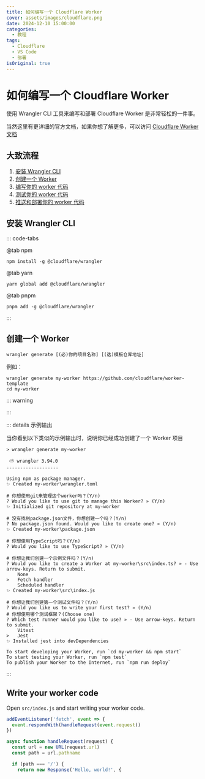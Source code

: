 ```yaml
---
title: 如何编写一个 Cloudflare Worker
cover: assets/images/cloudflare.png
date: 2024-12-10 15:00:00
categories:
  - 教程
tags:
  - Cloudflare
  - VS Code
  - 部署
isOriginal: true
---
```



# 如何编写一个 Cloudflare Worker

使用 Wrangler CLI 工具来编写和部署 Cloudflare Worker 是非常轻松的一件事。

当然这里有更详细的官方文档，如果你想了解更多，可以访问 [Cloudflare Worker 文档](https://developers.cloudflare.com/workers/)

## 大致流程

1. [安装 Wrangler CLI]()
2. [创建一个 Worker]()
3. [编写你的 worker 代码]()
4. [测试你的 worker 代码]()
5. [推送和部署你的 worker 代码]()

## 安装 Wrangler CLI

::: code-tabs

@tab npm
```bash:no-line-numbers
npm install -g @cloudflare/wrangler
```

@tab yarn
```bash:no-line-numbers
yarn global add @cloudflare/wrangler
```

@tab pnpm
```bash:no-line-numbers
pnpm add -g @cloudflare/wrangler
```

:::

## 创建一个 Worker

```bash:no-line-numbers
wrangler generate [(必)你的项目名称] [(选)模板仓库地址]
```

例如：
```bash:no-line-numbers
wrangler generate my-worker https://github.com/cloudflare/worker-template
cd my-worker
```
::: warning

:::

::: details 示例输出

当你看到以下类似的示例输出时，说明你已经成功创建了一个 Worker 项目

```bash:no-line-numbers
> wrangler generate my-worker

 ⛅️ wrangler 3.94.0
-------------------

Using npm as package manager.
✨ Created my-worker\wrangler.toml

# 你想使用git来管理这个worker吗？(Y/n)
? Would you like to use git to manage this Worker? » (Y/n)
✨ Initialized git repository at my-worker

# 没有找到package.json文件，你想创建一个吗？(Y/n)
? No package.json found. Would you like to create one? » (Y/n)
✨ Created my-worker\package.json

# 你想使用TypeScript吗？(Y/n)
? Would you like to use TypeScript? » (Y/n)

# 你想让我们创建一个示例文件吗？(Y/n)
? Would you like to create a Worker at my-worker\src\index.ts? » - Use arrow-keys. Return to submit.
    None
>   Fetch handler
    Scheduled handler
✨ Created my-worker\src\index.js

# 你想让我们创建第一个测试文件吗？(Y/n)
? Would you like us to write your first test? » (Y/n)
# 你想使用哪个测试框架？(Choose one)
? Which test runner would you like to use? » - Use arrow-keys. Return to submit.
    Vitest
>   Jest
✨ Installed jest into devDependencies

To start developing your Worker, run `cd my-worker && npm start`
To start testing your Worker, run `npm test`
To publish your Worker to the Internet, run `npm run deploy`
```

:::

## Write your worker code

Open `src/index.js` and start writing your worker code.

```javascript
addEventListener('fetch', event => {
  event.respondWith(handleRequest(event.request))
})

async function handleRequest(request) {
  const url = new URL(request.url)
  const path = url.pathname

  if (path === '/') {
    return new Response('Hello, world!', {